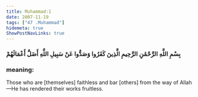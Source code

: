 ```yaml
---
title: Muhammad:1
date: 2007-11-19
tags: ["47 .Muhammad"]
hidemeta: true 
ShowPostNavLinks: true 
---
```

### بِسْمِ اللَّهِ الرَّحْمَٰنِ الرَّحِيمِ الَّذِينَ كَفَرُوا وَصَدُّوا عَنْ سَبِيلِ اللَّهِ أَضَلَّ أَعْمَالَهُمْ
### meaning: 
Those who are [themselves] faithless and bar [others] from the way of Allah—He has rendered their works fruitless.
